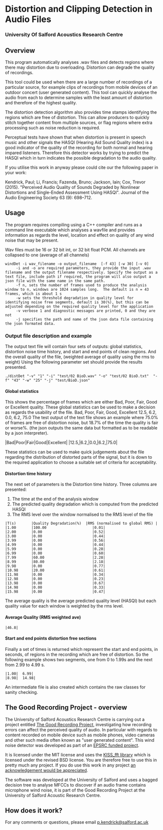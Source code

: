 # Distortion and Clipping Detection in Audio Files
### University Of Salford Acoustics Research Centre

## Overview

This program automatically analyses .wav files and detects regions where there may distortion due to overloading.  Distortion can degrade the quality of recordings.  

This tool could be used when there are a large number of recordings of a particular source, for example clips of recordings from mobile devices of an outdoor concert (user generated content).  This tool can quickly analyse the audio from each to determine samples with the least amount of distortion and therefore of the highest quality.

The distortion detection algorithm also provides time stamps identifying the regions which are free of distortion.  This can allow producers to quickly stitch together content from multiple sources, or flag regions where extra processing such as noise reduction is required.

Perceptual tests have shown that when distortion is present in speech music and other signals the HASQI (Hearing Aid Sound Quality index) is a good indicator of the quality of the recording for both normal and hearing impared listeners.  Therefore this detector works by trying to predict the HASQI which in turn indicates the possible degradation to the audio quality.

If you utilise this work in anyway please could cite our the following paper in your work:

Kendrick, Paul; Li, Francis; Fazenda, Bruno; Jackson, Iain; Cox, Trevor (2015). "Perceived Audio Quality of Sounds Degraded by Nonlinear Distortions and Single-Ended Assessment Using HASQI". Journal of the Audio Engineering Society 63 (9): 698–712.


## Usage

The program requires compiling using a C++ compiler and runs as a command line executable which analyses a wavfile and provides information as regards the level, location and effect on quality of any wind noise that may be present.

Wav files must be 16 or 32 bit int, or 32 bit float PCM. All channels are collapsed to one (average of all channels)

```
windDet -i wav_filename -o output_filename  [-f 43] [-w 30] [-v 0]
     -i and -o are required parameters, they provide the input .wav filename and the output filename respectively. Specify the output as a text file, include path if required, the program will also output a json file with the same name in the same path.
     -f n, sets the number of frames used to produce the analysis window to n, windows are 1024 samples long.  The default is n = 43 frames, which is about 1 s
	 -w sets the threshold degradation in quality level for identifying noise free segments, default is 30(%), but this can be adjusted depending on the required quality level for the application
	 -v verbose 1 and diagnostic messages are printed, 0 and they are not
	 -j specifies the path and name of the json data file containing the json formated data.
```
   
### Output file description and example

The output text file will contain four sets of outputs: global statistics, distortion noise time history, and start and end points of clean regions. And the overall quality of the file, (weighted average of quality using the rms to weight) Using the following parameter set should provide the results presented.

```
./distDet "-v" "1" "-i" "test/02 BioD.wav" "-o" "test/02 BioD.txt"  "-f" "43" "-w" "25" "-j" "test/BioD.json"
```

#### Global statistics

This shows the percentage of frames which are either Bad, Poor, Fair, Good or Excellent quality.  These global statistics can be used to make a decision as regards the usability of the file.
Bad,	Poor,	Fair,	Good,	Excellent
12.5,	6.2,	0.0,	6.2,	75.0
The test output of the text file shows an example where 75.0% of frames are free of distortion noise, but 18.7% of the time the quality is fair or worse%.  (the json outputs the same data but formatted as to be readable by a json interpreter).

|Bad|Poor|Fair|Good|Excellent|
|12.5,|6.2,|0.0,|6.2,|75.0|

These statistics can be used to make quick judgements about the file regarding the distribution of distorted parts of the signal, but it is down to the required application to choose a suitable set of criteria for acceptability.

#### Distortion time history

The next set of parameters is the Distortion time history.  Three columns are presented: 

 1. The time at the end of the analysis window
 2. The predicted quality degradation which is computed from  the predicted HASQI
 3. The RMS level over the window normalised to the RMS level of the file  
    
 ```
|T(s)		|Quality Degradation(%)	 |RMS (normalised to global RMS) |
|1.00		|100.00						|0.01|
|2.00		|0.00						|0.52|
|3.00		|0.00						|0.44|
|3.99		|0.00						|0.56|
|4.99		|0.00						|0.44|
|5.99		|0.00						|0.28|
|6.99		|0.00						|0.60|
|7.99		|60.00						|2.28|
|8.99		|80.00						|2.18|
|9.98		|0.00						|0.77|
|10.98		|20.00						|0.61|
|11.98		|0.00						|0.34|
|12.98		|0.00						|0.23|
|13.98		|0.00						|0.67|
|14.98		|0.00						|0.33|
|15.98		|0.00						|0.47|
```
The average quality is the average predicted quality level (HASQI) but each quality value for each window is weighted by the rms level.

#### Average Quality (RMS weighted ave)
```
|46.8|
 ```
 
#### Start and end points distortion free sections

Finally a set of times is returned which represent the start and end points, in seconds, of regions in the recording which are free of distortion.  So the following example shows two segments, one from 0 to 1.99s and the next from 2.99 to 4.99 s.

```
|1.00|	6.99|
|8.98|	14.98|
```

An intermediate file is also created which contains the raw classes for sanity checking.

## The Good Recording Project - overview

The University of Salford Acoustics Research Centre is carrying out a project entitled [The Good Recording Project](http://www.goodrecording.net/), investigating how recording errors can affect the perceived quality of audio.  In particular with regards to content recorded on mobile device such as mobile phones, video cameras and other such media often known as "user generated content".  This wind noise detector was developed as part of an [EPSRC funded project](http://gow.epsrc.ac.uk/NGBOViewGrant.aspx?GrantRef=EP/J013013/1).

It is licensed under the MIT license and uses the [KISS_fft library](http://sourceforge.net/projects.kissfft/) which is licensed under the revised BSD license. You are therefore free to use this in pretty much any project.  If you do use this work in any project [an acknowledgement would be appreciated](http://www.salford.ac.uk/computing-science-engineering/subjects/acoustics-audio-and-video).

The software was developed at the University of Salford and uses a bagged decision tree to analyse MFCCs to discover if an audio frame contains microphone wind noise, it is part of the Good Recording Project at the University of Salford Acoustic Research Centre. 


## How does it work?


For any comments or questions, please email p.kendrick@salford.ac.uk


